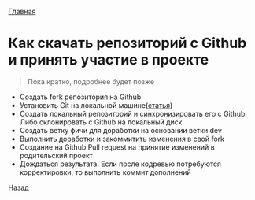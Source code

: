 [Главная](./../README.md)

# Как скачать репозиторий с Github и принять участие в проекте

>Пока кратко, подробнее будет позже

- Создать fork репозитория на Github
- Установить Git на локальной машине([статья](https://infostart.ru/1c/articles/864097/))
- Создать локальный репозиторий и синхронизировать его с Github. Либо склонировать с Github на локальный диск
- Создать ветку фичи для доработки на основании ветки dev
- Выполнить доработки и закоммитить изменения в свой fork
- Создание на Github Pull request на принятие изменений в родительский проект
- Дождаться результата. Если после кодревью потребуются корректировки, то выполнить коммит дополнений

[Назад](./../README.md)
